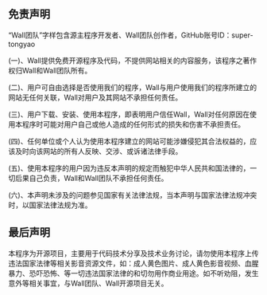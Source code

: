 ## 免责声明

“Wall团队”字样包含源主程序开发者、Wall团队创作者，GitHub账号ID：super-tongyao

(一)、Wall提供免费开源程序及代码，不提供网站相关的内容服务，该程序之著作权归Wall和Wall团队所有。

(二)、用户可自由选择是否使用我们的程序，Wall与用户使用我们的程序所建立的网站无任何关联，Wall对用户及其网站不承担任何责任。

(三)、用户下载、安装、使用本程序，即表明用户信任Wall，Wall对任何原因在使用本程序时可能对用户自己或他人造成的任何形式的损失和伤害不承担责任。

(四)、任何单位或个人认为使用本程序建立的网站可能涉嫌侵犯其合法权益的，应该及时向该网站的所有人反映、交涉、或诉诸法律手段。

(五)、使用本程序的用户因为违反本声明的规定而触犯中华人民共和国法律的，一切后果自己负责，Wall和Wall团队不承担任何责任。

(六)、本声明未涉及的问题参见国家有关法律法规，当本声明与国家法律法规冲突时，以国家法律法规为准。


## 最后声明

本程序为开源项目，主要用于代码技术分享及技术业务讨论，请勿使用本程序上传违法国家法律等相关影音资源文件，如：成人黄色图片、成人黄色影音视频、血腥暴力、恐吓恐怖、等一切违法国家法律的和切勿用作商业用途。如不听劝阻，发生意外等相关事宜，与Wall团队、Wall开源项目无关。